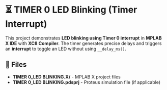 # ⏳ TIMER 0 LED Blinking (Timer Interrupt)  

This project demonstrates **LED blinking using Timer 0 interrupt** in **MPLAB X IDE** with **XC8 Compiler**. The timer generates precise delays and triggers an **interrupt** to toggle an LED without using `__delay_ms()`.  

## 📂 Files  
- **TIMER 0_LED BLINKING.X/** -  MPLAB X project files  
- **TIMER 0_LED BLINKING.pdsprj**  -  Proteus simulation file (if applicable)  
